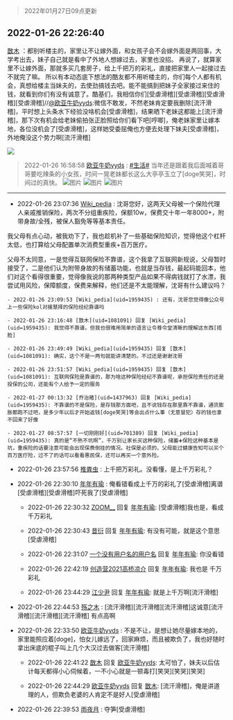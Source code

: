 > 2022年01月27日09点更新
<link rel="stylesheet" href="https://cdn.jsdelivr.net/gh/taotie6/sampleJSON@main/css/photo_show.css">
<meta name="referrer" content="no-referrer" />


 ## 2022-01-26 22:26:40 

 [㪚木](https://www.coolapk.com/feed/33119391?shareKey=OTY2ODA0NTZiMzQ3NjFmMTYyMzk~) ：都别听楼主的，家里让不让嫁外面，和女孩子会不会嫁外面是两回事，大学考出去，妹子自己就是看中了外地人想嫁过去，家里也没招。
再说了，就算家里不让嫁外面，那就多买几套房子，给上千把万的彩礼，直接把家里人一起接过去不就完了嘛。
所以有本动态底下想法的酷友都不用听楼主的<!--break-->，你们每个人都有机会，真想给楼主当妹夫的，去使劲搞钱去吧。能不能搞到把妹子全家接过来住的钱，就看到你们有没有诚意了。酷基们，我相信你们[受虐滑稽][受虐滑稽][受虐滑稽][受虐滑稽]//<a class="feed-link-uname" href="/u/欧亚牛奶yyds">@欧亚牛奶yyds</a>:微信不敢发，不然老妹肯定要我删除[流汗滑稽]，平时想上头条水下经验没啥机会[受虐滑稽]，结果晒下老妹这都能上[流汗滑稽]，那下次有机会给老妹偷拍张正脸照给你们看下吧[哼唧]，俺老妹家里让嫁本地，各位没机会了[受虐滑稽]，这样她受委屈俺也方便去处理下妹夫[受虐滑稽]，外地俺没这个势力啊[流汗滑稽] 

<div class="album">
<img class="img-item" src="https://image.coolapk.com/feed/2022/0110/15/1081091_fb2cc295_0069_0179_427@1440x2249.jpeg" />
</div>

> 2022-01-26 16:58:58 
> [欧亚牛奶yyds](https://www.coolapk.com/feed/33111567?shareKey=NWQwMTE4MjY2NjU3NjFmMTYyMzk~) : <a class="feed-link-tag" href="/t/生活?type=0">#生活#</a> 当年还是跟着我后面喊着哥哥要吃辣条的小女孩，时间一晃老妹都长这么大亭亭玉立了[doge笑哭]，时间过的真快。 
![图片](https://image.coolapk.com/feed/2022/0126/16/3087558_9273cbc1_7523_0909_153@2494x3325.jpeg)
![图片](https://image.coolapk.com/feed/2022/0126/16/3087558_03331a04_7523_0919_763@2494x3325.jpeg)
![图片](https://image.coolapk.com/feed/2022/0126/16/3087558_056780f0_7523_0929_65@2494x3325.jpeg)

 ------- 

- 2022-01-26 23:07:36 [Wiki_pedia](uid=1959435) : 沈哥您好，这两天父母被一个保险代理人亲戚推销保险，两次不分组重疾险，保额10w，保费交十年一年8000+，附带身故/全残，被保人豁免等等基本责任。

我父母有点心动，被我劝下了，我也趁机补了一些基础保险知识，觉得他这个杠杆太低，也打算给父母配置单次消费型重疾+百万医疗。<!--break-->

父母不太同意，一是觉得互联网保险不靠谱，这个我拿了互联网新规说，父母暂时接受了，二是他们认为附带身故的有储蓄功能，也就是当存钱，最起码能回本，他们对这个看得很重要，觉得像我说的那两种类型产品如果不得病钱就打了水漂，我尝试用风险，保障额度，保费来解释，他们还是不太能理解，沈哥有什么建议吗？ 

    - 2022-01-26 23:09:53 [Wiki_pedia](uid=1959435) : 还有，沈哥您觉得像公众号上一些保险kol对接慧择的保险经纪靠谱吗 

    - 2022-01-26 23:16:48 [㪚木](uid=1081091) 回复 [Wiki_pedia](uid=1959435): 我觉得不靠谱。但我也很难用简单的语言让令尊令堂清晰的理解这东西[捂脸] 

    - 2022-01-26 23:49:49 [Wiki_pedia](uid=1959435) 回复 [㪚木](uid=1081091): 确实，这个不是一两句就能讲清楚的。不过还是谢谢沈哥 

    - 2022-01-26 23:51:57 [Wiki_pedia](uid=1959435) 回复 [㪚木](uid=1081091): 互联网保险是靠谱的，那为啥这种保险经纪不靠谱呢，承担保险责任的还是投保的公司，还能有个人给予一定的服务 

    - 2022-01-27 00:13:32 [乔治猪](uid=1437963) 回复 [Wiki_pedia](uid=1959435): 不靠谱的不是保险，是存钱那方面吧，且不说钱存在那里靠不靠谱，通货膨胀都跑不过吧，是多少年以后才开始返钱[doge笑哭]等会出点什么事（无意冒犯）存的钱也拿不回来了好像 

    - 2022-01-27 08:57:57 [一切刚刚好](uid=701389) 回复 [Wiki_pedia](uid=1959435): 真的是“不熟不坑啊”，千万别让家长买这种保险，储蓄➕保险这种基本是坑，重疾险的话要注意可能会出现保费倒挂的情况。社保是必须的，父母能过健康告知可以买个百万医疗险，过不了的话可以看看惠民保，还可以再买一个意外险。 

- 2022-01-26 23:57:56 [推粪虫](uid=612390) : 上千把万彩礼。没看懂，是上千万彩礼？ 

- 2022-01-26 22:30:10 [年年有瑜](uid=3549248) : 俺看错看成上千万的彩礼了[受虐滑稽]离谱[受虐滑稽][受虐滑稽]吓死我了[受虐滑稽] 

    - 2022-01-26 22:30:32 [ZOOM__](uid=2515568) 回复 [年年有瑜](uid=3549248): [受虐滑稽]我也是，看成千万彩礼 

    - 2022-01-26 22:30:43 [昔衍](uid=2814626) 回复 [年年有瑜](uid=3549248): 有没有可能，就是这个意思[受虐滑稽] 

    - 2022-01-26 22:31:07 [一个没有用户名的用户名](uid=1314924) 回复 [年年有瑜](uid=3549248): 你没看错 

    - 2022-01-26 22:42:19 [创造营2021高桥凉介](uid=685087) 回复 [年年有瑜](uid=3549248): 我也是   千万彩礼 

    - 2022-01-26 23:44:29 [江少尹](uid=3524927) 回复 [年年有瑜](uid=3549248): 就是上千万啊[流汗滑稽] 

- 2022-01-26 22:44:53 [殇之木](uid=1085570) : [流汗滑稽][流汗滑稽][流汗滑稽]这诚意[流汗滑稽][流汗滑稽][流汗滑稽]
有点高啊 

- 2022-01-26 22:33:50 [欧亚牛奶yyds](uid=3087558) : 不是不让，是想让她尽量嫁本地的，家里能照应着[doge]，怕女儿嫁远了，回家麻烦，而且被欺负了，我也好随时拿出床底的棍子叫上几个大汉过去做客[流汗滑稽] 

    - 2022-01-26 22:41:22 [㪚木](uid=1081091) 回复 [欧亚牛奶yyds](uid=3087558): 太可怕了，妹夫以后估计每天都得小心伺候着，一不小心就是一顿毒打[笑哭][笑哭][笑哭] 

    - 2022-01-26 22:44:29 [欧亚牛奶yyds](uid=3087558) 回复 [㪚木](uid=1081091): [流汗滑稽]，俺是讲道理的人，但欺负老婆的人肯定不是好人[受虐滑稽] 

- 2022-01-26 22:39:53 [雨夜月](uid=2036968) : 夺笋[受虐滑稽] 

